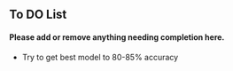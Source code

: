 ## To DO List
 #### Please add or remove anything needing completion here.
- Try to get best model to 80-85% accuracy
   
